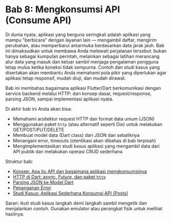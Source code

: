# Bab 8: Mengkonsumsi API (Consume API)

Di dunia nyata, aplikasi yang berguna seringkali adalah aplikasi yang mampu "berbicara" dengan layanan lain — mengambil daftar, mengirim perubahan, atau memperbarui antarmuka berdasarkan data jarak jauh. Bab ini dimaksudkan untuk membawa Anda melewati perjalanan tersebut: bukan hanya sebagai kumpulan perintah, melainkan sebagai latihan merancang alur data yang masuk dan keluar sambil menjaga pengalaman pengguna tetap mulus ketika koneksi tidak sempurna. Contoh dan studi kasus yang disertakan akan membantu Anda memahami pola pikir yang diperlukan agar aplikasi tetap responsif, mudah diuji, dan mudah dirawat.

Bab ini membahas bagaimana aplikasi Flutter/Dart berkomunikasi dengan service backend melalui HTTP: dari konsep dasar, request/response, parsing JSON, sampai implementasi aplikasi nyata.

Di akhir bab ini Anda akan bisa:
- Memahami arsitektur request HTTP dan format data umum (JSON)
- Menggunakan paket `http` (atau alternatif seperti Dio) untuk melakukan GET/POST/PUT/DELETE
- Membuat model data (Dart class) dari JSON dan sebaliknya
- Menangani error, timeouts (otentikasi akan dibahas di bab terpisah)
- Mengimplementasikan studi kasus aplikasi yang mengambil data dari API publik dan melakukan operasi CRUD sederhana

Struktur bab:
- [Konsep: Apa itu API dan bagaimana aplikasi mengkonsumsinya](./chapter_08/01_konsep_consume_api.md)
- [HTTP di Dart: async, Future, dan paket `http`](./chapter_08/02_http_request_dart.md)
- [Parsing JSON ke Model Dart](./chapter_08/03_parsing_json.md)
- [Penanganan Error](./chapter_08/04_error_handling.md)
- [Studi Kasus: Aplikasi Sederhana Konsumsi API (Posts)](./chapter_08/05_implementasi_studi_kasus.md)

Saran: ikuti studi kasus langkah demi langkah sambil mengetik dan menjalankan contoh. Gunakan emulator atau perangkat fisik untuk melihat hasilnya.
